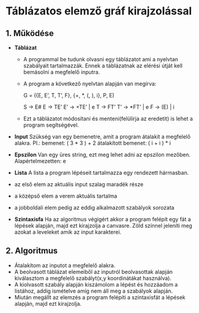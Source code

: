 # Táblázatos elemző gráf kirajzolással
## 1. Működése

- **Táblázat**
  - A programmal be tudunk olvasni egy táblázatot ami a nyelvtan szabályait tartalmazzák.
    Ennek a táblázatnak az elérési útját kell bemásolni a megfelelő inputra.

  - A program a következő nyelvtan alapján van megírva:
  
      G = ({E, E’, T, T’, F}, {+, *, (, ), i}, P, E)

      S -> E#
      E -> TE’
      E’ -> +TE’ | e
      T -> FT’
      T’ -> *FT’ | e
      F -> (E) | i

  - Ezt a táblázatot módosítani és menteni(felülírja az eredetit) is lehet a program segítségével.
  
- **Input**
  Szükség van egy bemenetre, amit a program átalakít a megfelelő alakra.
  Pl.: 
    bemenet:                ( 3 * 3 ) + 2
    átalakított bemenet:    ( i + i ) * i 

- **Epszilon**
  Van egy üres string, ezt meg lehet adni az epszilon mezőben. 
  Alapértelmezetten: e

- **Lista**
A lista a program lépéseit tartalmazza egy rendezett hármasban.
 - az első elem az aktuális input szalag maradék része
 - a középső elem a verem aktuális tartalma
 - a jobboldali elem pedig az eddig alkalmazott szabályok sorozata

- **Szintaxisfa**
  Ha az algoritmus végigért akkor a program felépít egy fát a lépések alapján, majd ezt kirajzolja a canvasre.
  Zöld színnel jeleníti meg azokat a leveleket amik az input karakterei.
  
  
## 2. Algoritmus

  - Átalakítom az inputot a megfelelő alakra.
  - A beolvasott táblázat elemeiből az inputról beolvasottak alapján kiválasztom a megfelelő szabályt(x,y koordinátákat használva).
  - A kiolvasott szabály alapján kiszámolom a lépést és hozzáadom a listához, addig ismételve amíg nem áll meg a szabályok alapján.
  - Miután megállt az elemzés a program felépíti a szintaxisfát a lépések alapján, majd ezt kirajzolja.
